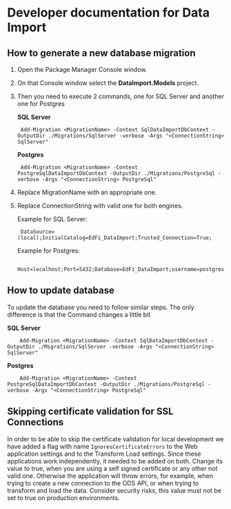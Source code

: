 # Developer documentation for Data Import

## How to generate a new database migration

1. Open the Package Manager Console window.
2. On that Console window select the **DataImport.Models** project.
3. Then you need to execute 2 commands, one for SQL Server and another one for Postgres

   **SQL Server**

        Add-Migration <MigrationName> -Context SqlDataImportDbContext -OutputDir ./Migrations/SqlServer -verbose -Args "<ConnectionString> SqlServer"

   **Postgres**

        Add-Migration <MigrationName> -Context PostgreSqlDataImportDbContext -OutputDir ./Migrations/PostgreSql -verbose -Args "<ConnectionString> PostgreSql"

4. Replace MigrationName with an appropriate one.
5. Replace ConnectionString with valid one for both engines.

   Example for SQL Server:

        DataSource=(local);InitialCatalog=EdFi_DataImport;Trusted_Connection=True;

   Example for Postgres:

        Host=localhost;Port=5432;Database=EdFi_DataImport;username=postgres;Password=password;

## How to update database

To update the database you need to follow similar steps. The only difference is that the Command changes a little bit

   **SQL Server**

        Add-Migration <MigrationName> -Context SqlDataImportDbContext -OutputDir ./Migrations/SqlServer -verbose -Args "<ConnectionString> SqlServer"

   **Postgres**

        Add-Migration <MigrationName> -Context PostgreSqlDataImportDbContext -OutputDir ./Migrations/PostgreSql -verbose -Args "<ConnectionString> PostgreSql"

## Skipping certificate validation for SSL Connections

In order to be able to skip the certificate validation for local development we have added a flag with name `IgnoresCertificateErrors` to the Web application settings and to the Transform Load settings. Since these applications work independently, it needed to be added on both.
Change its value to true, when you are using a self signed certificate or any other not valid one. Otherwise the application will throw errors, for example, when trying to create a new connection to the ODS API, or when trying to transform and load the data.
Consider security risks, this value must not be set to true on production environments.
